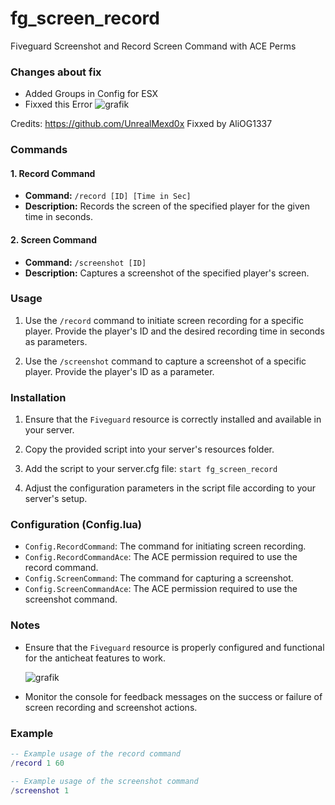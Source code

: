 # fg_screen_record
Fiveguard Screenshot and Record Screen Command with ACE Perms

### Changes about fix 
- Added Groups in Config for ESX
- Fixxed this Error
![grafik](https://i.imgur.com/jmRwlrd.png)

Credits: https://github.com/UnrealMexd0x
Fixxed by AliOG1337

### Commands

#### 1. Record Command

- **Command:** `/record [ID] [Time in Sec]`
- **Description:** Records the screen of the specified player for the given time in seconds.

#### 2. Screen Command

- **Command:** `/screenshot [ID]`
- **Description:** Captures a screenshot of the specified player's screen.

### Usage

1. Use the `/record` command to initiate screen recording for a specific player. Provide the player's ID and the desired recording time in seconds as parameters.

2. Use the `/screenshot` command to capture a screenshot of a specific player. Provide the player's ID as a parameter.

### Installation

1. Ensure that the `Fiveguard` resource is correctly installed and available in your server.

2. Copy the provided script into your server's resources folder.

3. Add the script to your server.cfg file: `start fg_screen_record`

4. Adjust the configuration parameters in the script file according to your server's setup.

### Configuration (Config.lua)

- `Config.RecordCommand`: The command for initiating screen recording.
- `Config.RecordCommandAce`: The ACE permission required to use the record command.
- `Config.ScreenCommand`: The command for capturing a screenshot.
- `Config.ScreenCommandAce`: The ACE permission required to use the screenshot command.

### Notes

- Ensure that the `Fiveguard` resource is properly configured and functional for the anticheat features to work.

  ![grafik](https://github.com/UnrealMexd0x/fg_screen_record/assets/118627448/07d4c095-79a9-4e3f-b755-69d19f045c0f)


- Monitor the console for feedback messages on the success or failure of screen recording and screenshot actions.

### Example

```lua
-- Example usage of the record command
/record 1 60

-- Example usage of the screenshot command
/screenshot 1
```
